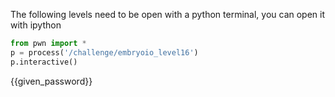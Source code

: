 The following levels need to be open with a python terminal, you can open it with ipython
```python
from pwn import *
p = process('/challenge/embryoio_level16')
p.interactive()
```
{{given_password}}
